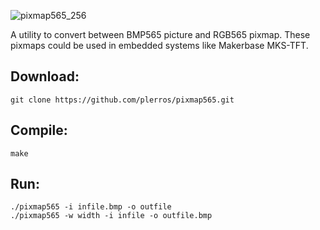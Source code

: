 
![pixmap565_256](https://user-images.githubusercontent.com/48536508/137931703-b3fb470f-9695-48c0-bed1-890e0eb8e7ef.png)

A utility to convert between BMP565 picture and RGB565 pixmap.
These pixmaps could be used in embedded systems like Makerbase MKS-TFT.

## Download:
```
git clone https://github.com/plerros/pixmap565.git
```
## Compile:
```
make
```
## Run:
```
./pixmap565 -i infile.bmp -o outfile
./pixmap565 -w width -i infile -o outfile.bmp
```
